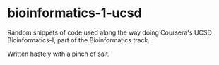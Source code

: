 # bioinformatics-1-ucsd



Random snippets of code used along the way doing Coursera's UCSD Bioinformatics-I, part of the Bioinformatics track.

Written hastely with a pinch of salt.